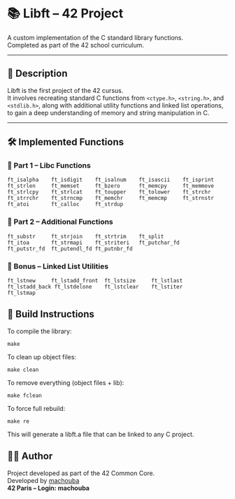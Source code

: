 # 📚 Libft – 42 Project

A custom implementation of the C standard library functions.  
Completed as part of the 42 school curriculum.

---

## 📌 Description

Libft is the first project of the 42 cursus.  
It involves recreating standard C functions from `<ctype.h>`, `<string.h>`, and `<stdlib.h>`, along with additional utility functions and linked list operations, to gain a deep understanding of memory and string manipulation in C.

---

## 🛠️ Implemented Functions

### 🔡 Part 1 – Libc Functions
```
ft_isalpha    ft_isdigit    ft_isalnum    ft_isascii    ft_isprint
ft_strlen     ft_memset     ft_bzero      ft_memcpy     ft_memmove
ft_strlcpy    ft_strlcat    ft_toupper    ft_tolower    ft_strchr
ft_strrchr    ft_strncmp    ft_memchr     ft_memcmp     ft_strnstr
ft_atoi       ft_calloc     ft_strdup
```
### 🧪 Part 2 – Additional Functions
```
ft_substr     ft_strjoin    ft_strtrim    ft_split
ft_itoa       ft_strmapi    ft_striteri   ft_putchar_fd
ft_putstr_fd  ft_putendl_fd ft_putnbr_fd
```
### 🧵 Bonus – Linked List Utilities
```
ft_lstnew     ft_lstadd_front  ft_lstsize     ft_lstlast
ft_lstadd_back ft_lstdelone    ft_lstclear    ft_lstiter
ft_lstmap
```
## 🔧 Build Instructions
To compile the library:
```
make
```
To clean up object files:
```
make clean
```
To remove everything (object files + lib):
```
make fclean
```
To force full rebuild:
```
make re
```
This will generate a libft.a file that can be linked to any C project.

## 🧑‍💻 Author
Project developed as part of the 42 Common Core.  
Developed by [machouba](https://github.com/Machoub)  
**42 Paris – Login: machouba**

